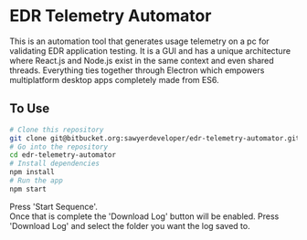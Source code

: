 # EDR Telemetry Automator

This is an automation tool that generates usage telemetry on a pc for validating EDR application testing. 
It is a GUI and has a unique architecture where React.js and Node.js exist in the same context and even shared threads.  Everything ties together through Electron which empowers multiplatform desktop apps completely made from ES6.

## To Use

```bash
# Clone this repository
git clone git@bitbucket.org:sawyerdeveloper/edr-telemetry-automator.git
# Go into the repository
cd edr-telemetry-automator
# Install dependencies
npm install
# Run the app
npm start
```

Press 'Start Sequence'.  
Once that is complete the 'Download Log' button will be enabled.
Press 'Download Log' and select the folder you want the log saved to.
